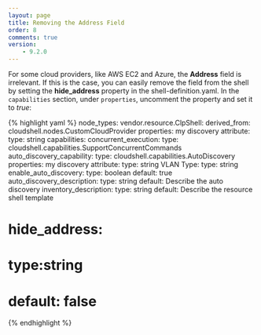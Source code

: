 ```yaml
---
layout: page
title: Removing the Address Field
order: 8
comments: true
version:
    - 9.2.0
---
```


For some cloud providers, like AWS EC2 and Azure, the **Address** field is irrelevant. If this is the case, you can easily remove the field from the shell by setting the **hide_address** property in the shell-definition.yaml. In the `capabilities` section, under `properties`, uncomment the property and set it to *true*:

{% highlight yaml %}
node_types:
 vendor.resource.ClpShell:
    derived_from: cloudshell.nodes.CustomCloudProvider
    properties:
      my discovery attribute:
        type: string
    capabilities:
      concurrent_execution:
        type: cloudshell.capabilities.SupportConcurrentCommands
      auto_discovery_capability:
        type: cloudshell.capabilities.AutoDiscovery
        properties:
          my discovery attribute:
            type: string
          VLAN Type:
            type: string
          enable_auto_discovery:
            type: boolean
            default: true
          auto_discovery_description:
            type: string
            default: Describe the auto discovery
          inventory_description:
            type: string
            default: Describe the resource shell template
#          hide_address:
#            type:string
#            default: false
{% endhighlight %}